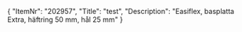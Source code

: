 {
  "ItemNr": "202957",
  "Title": "test",
  "Description": "Easiflex, basplatta Extra, häftring 50 mm, hål 25 mm"
}